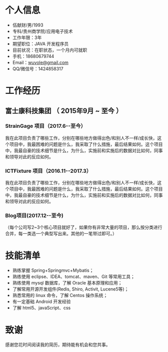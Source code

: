 
# 个人信息

- 伍献财/男/1993 
- 专科/贵州商学院/应用电子技术 
- 工作年限：3年
- 期望职位：JAVA 开发程序员
- 目前状况：在职状态，一个月内可就职
- 手机：18680679744
- Email：wuvole@gmail.com 
- QQ/微信号：1424858317



# 工作经历

## 富士康科技集团 （ 2015年9月 ~ 至今 ）

### StrainGage 项目（2017.6--至今） 
我在此项目负责了哪些工作，分别在哪些地方做得出色/和别人不一样/成长快，这个项目中，我最困难的问题是什么，我采取了什么措施，最后结果如何。这个项目中，我最自豪的技术细节是什么，为什么，实施前和实施后的数据对比如何，同事和领导对此的反应如何。


### ICTFixture 项目（2016.11--2017.3） 
我在此项目负责了哪些工作，分别在哪些地方做得出色/和别人不一样/成长快，这个项目中，我最困难的问题是什么，我采取了什么措施，最后结果如何。这个项目中，我最自豪的技术细节是什么，为什么，实施前和实施后的数据对比如何，同事和领导对此的反应如何。


### Blog项目(2017.12--至今)

（每个公司写2~3个核心项目就好了，如果你有非常大量的项目，那么按分类进行合并，每一类选一个典型写出来。其他的一笔带过即可。）

# 技能清单
- 熟练掌握 Spring+Springmvc+Mybatis；
- 熟练使用 eclipse、IDEA、tomcat、maven、Git 等常用工具；
- 熟练使用 mysql 数据库，了解 Oracle 基本原理和应用；
- 了解常用开源开发组件(Redis, Shiro, Activit, Lucene5等)；
- 熟悉常用的 linux 命令，了解 Centos 操作系统；
- 有一定基础 Android 开发经验
- 了解 html5、javaScript、css

# 致谢
感谢您花时间阅读我的简历，期待能有机会和您共事。
​      